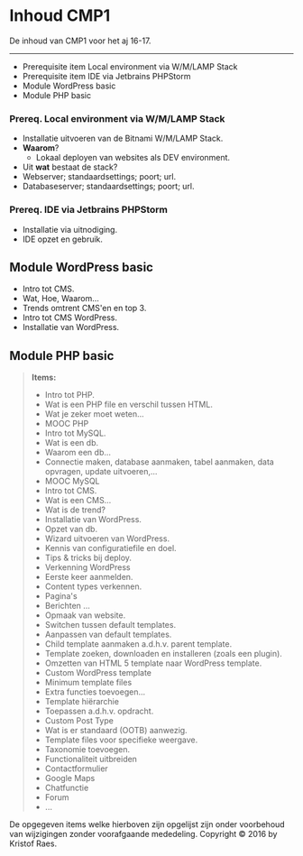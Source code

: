 Inhoud CMP1
===================


De inhoud van CMP1 voor het aj 16-17.

----------

 - Prerequisite item Local environment via W/M/LAMP Stack
 - Prerequisite item IDE via Jetbrains PHPStorm
 - Module WordPress basic
 - Module PHP basic


### Prereq. Local environment via W/M/LAMP Stack
- Installatie uitvoeren van de Bitnami W/M/LAMP Stack.
- **Waarom**?
  - Lokaal deployen van websites als DEV environment.
 - Uit **wat** bestaat de stack?
  - Webserver; standaardsettings; poort; url.
  - Databaseserver; standaardsettings; poort; url.

### Prereq. IDE via Jetbrains PHPStorm
 - Installatie via uitnodiging.
 - IDE opzet en gebruik.

## Module WordPress basic
 - Intro tot CMS.
  - Wat, Hoe, Waarom...
 - Trends omtrent CMS'en en top 3.
 - Intro tot CMS WordPress.
 - Installatie van WordPress.

## Module PHP basic

> **Items:**
> - Intro tot PHP.
>  - Wat is een PHP file en verschil tussen HTML.
>  - Wat je zeker moet weten...
>  - <i class="icon-upload"></i> MOOC PHP
> - Intro tot MySQL.
>  - Wat is een db.
>  - Waarom een db...
>  - Connectie maken, database aanmaken, tabel aanmaken, data opvragen, update uitvoeren,...
>  - <i class="icon-upload"></i> MOOC MySQL
> - Intro tot CMS.
>  - Wat is een CMS...
>  - Wat is de trend?
> - Installatie van WordPress.
>  - Opzet van db.
>  - Wizard uitvoeren van WordPress.
>  - Kennis van configuratiefile en doel.
>  - Tips & tricks bij deploy.
> - Verkenning WordPress
>  - Eerste keer aanmelden.
>  - Content types verkennen.
>  - Pagina's
>  - Berichten
>  ...
> - Opmaak van website.
>  - Switchen tussen default templates.
>  - Aanpassen van default templates.
>  - Child template aanmaken a.d.h.v. parent template.
>  - Template zoeken, downloaden en installeren (zoals een plugin).
>  - Omzetten van HTML 5 template naar WordPress template.
> - Custom WordPress template
>  - Minimum template files
>  - Extra functies toevoegen...
>  - Template hiërarchie
>  - Toepassen a.d.h.v. opdracht.
> - Custom Post Type
>  - Wat is er standaard (OOTB) aanwezig.
>  - Template files voor specifieke weergave.
>  - Taxonomie toevoegen.
> - Functionaliteit uitbreiden
>  - Contactformulier
>  - Google Maps
>  - Chatfunctie
>  - Forum
>  - ...





De opgegeven items welke hierboven zijn opgelijst zijn onder voorbehoud van wijzigingen zonder voorafgaande mededeling.
Copyright &copy; 2016 by Kristof Raes.
